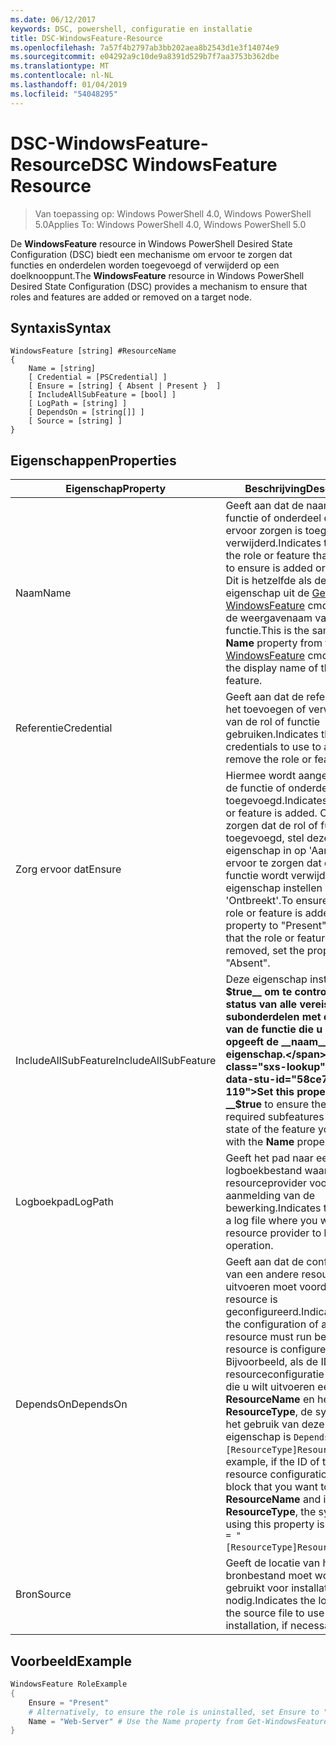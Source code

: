 ```yaml
---
ms.date: 06/12/2017
keywords: DSC, powershell, configuratie en installatie
title: DSC-WindowsFeature-Resource
ms.openlocfilehash: 7a57f4b2797ab3bb202aea8b2543d1e3f14074e9
ms.sourcegitcommit: e04292a9c10de9a8391d529b7f7aa3753b362dbe
ms.translationtype: MT
ms.contentlocale: nl-NL
ms.lasthandoff: 01/04/2019
ms.locfileid: "54048295"
---
```

# <a name="dsc-windowsfeature-resource"></a><span data-ttu-id="58ce7-103">DSC-WindowsFeature-Resource</span><span class="sxs-lookup"><span data-stu-id="58ce7-103">DSC WindowsFeature Resource</span></span>

> <span data-ttu-id="58ce7-104">Van toepassing op: Windows PowerShell 4.0, Windows PowerShell 5.0</span><span class="sxs-lookup"><span data-stu-id="58ce7-104">Applies To: Windows PowerShell 4.0, Windows PowerShell 5.0</span></span>

<span data-ttu-id="58ce7-105">De **WindowsFeature** resource in Windows PowerShell Desired State Configuration (DSC) biedt een mechanisme om ervoor te zorgen dat functies en onderdelen worden toegevoegd of verwijderd op een doelknooppunt.</span><span class="sxs-lookup"><span data-stu-id="58ce7-105">The **WindowsFeature** resource in Windows PowerShell Desired State Configuration (DSC) provides a mechanism to ensure that roles and features are added or removed on a target node.</span></span>

## <a name="syntax"></a><span data-ttu-id="58ce7-106">Syntaxis</span><span class="sxs-lookup"><span data-stu-id="58ce7-106">Syntax</span></span>

```
WindowsFeature [string] #ResourceName
{
    Name = [string]
    [ Credential = [PSCredential] ]
    [ Ensure = [string] { Absent | Present }  ]
    [ IncludeAllSubFeature = [bool] ]
    [ LogPath = [string] ]
    [ DependsOn = [string[]] ]
    [ Source = [string] ]
}
```

## <a name="properties"></a><span data-ttu-id="58ce7-107">Eigenschappen</span><span class="sxs-lookup"><span data-stu-id="58ce7-107">Properties</span></span>

|  <span data-ttu-id="58ce7-108">Eigenschap</span><span class="sxs-lookup"><span data-stu-id="58ce7-108">Property</span></span>  |  <span data-ttu-id="58ce7-109">Beschrijving</span><span class="sxs-lookup"><span data-stu-id="58ce7-109">Description</span></span>   |
|---|---|
| <span data-ttu-id="58ce7-110">Naam</span><span class="sxs-lookup"><span data-stu-id="58ce7-110">Name</span></span>| <span data-ttu-id="58ce7-111">Geeft aan dat de naam van de functie of onderdeel dat u wilt ervoor zorgen is toegevoegd of verwijderd.</span><span class="sxs-lookup"><span data-stu-id="58ce7-111">Indicates the name of the role or feature that you want to ensure is added or removed.</span></span> <span data-ttu-id="58ce7-112">Dit is hetzelfde als de __naam__ eigenschap uit de [Get-WindowsFeature](/powershell/module/servermanager/Get-WindowsFeature) cmdlet, en niet de weergavenaam van de rol of functie.</span><span class="sxs-lookup"><span data-stu-id="58ce7-112">This is the same as the __Name__ property from the [Get-WindowsFeature](/powershell/module/servermanager/Get-WindowsFeature) cmdlet, and not the display name of the role or feature.</span></span>|
| <span data-ttu-id="58ce7-113">Referentie</span><span class="sxs-lookup"><span data-stu-id="58ce7-113">Credential</span></span>| <span data-ttu-id="58ce7-114">Geeft aan dat de referenties voor het toevoegen of verwijderen van de rol of functie gebruiken.</span><span class="sxs-lookup"><span data-stu-id="58ce7-114">Indicates the credentials to use to add or remove the role or feature.</span></span>|
| <span data-ttu-id="58ce7-115">Zorg ervoor dat</span><span class="sxs-lookup"><span data-stu-id="58ce7-115">Ensure</span></span>| <span data-ttu-id="58ce7-116">Hiermee wordt aangegeven als de functie of onderdeel is toegevoegd.</span><span class="sxs-lookup"><span data-stu-id="58ce7-116">Indicates if the role or feature is added.</span></span> <span data-ttu-id="58ce7-117">Om ervoor te zorgen dat de rol of functie is toegevoegd, stel deze eigenschap in op 'Aanwezig' om ervoor te zorgen dat de rol of functie wordt verwijderd, de eigenschap instellen op 'Ontbreekt'.</span><span class="sxs-lookup"><span data-stu-id="58ce7-117">To ensure that the role or feature is added, set this property to "Present" To ensure that the role or feature is removed, set the property to "Absent".</span></span>|
| <span data-ttu-id="58ce7-118">IncludeAllSubFeature</span><span class="sxs-lookup"><span data-stu-id="58ce7-118">IncludeAllSubFeature</span></span>| <span data-ttu-id="58ce7-119">Deze eigenschap instellen op __$true__ om te controleren of de status van alle vereiste subonderdelen met de status van de functie die u met opgeeft de __naam__ eigenschap.</span><span class="sxs-lookup"><span data-stu-id="58ce7-119">Set this property to __$true__ to ensure the state of all required subfeatures with the state of the feature you specify with the __Name__ property.</span></span>|
| <span data-ttu-id="58ce7-120">Logboekpad</span><span class="sxs-lookup"><span data-stu-id="58ce7-120">LogPath</span></span>| <span data-ttu-id="58ce7-121">Geeft het pad naar een logboekbestand waar u de resourceprovider voor aanmelding van de bewerking.</span><span class="sxs-lookup"><span data-stu-id="58ce7-121">Indicates the path to a log file where you want the resource provider to log the operation.</span></span>|
| <span data-ttu-id="58ce7-122">DependsOn</span><span class="sxs-lookup"><span data-stu-id="58ce7-122">DependsOn</span></span>| <span data-ttu-id="58ce7-123">Geeft aan dat de configuratie van een andere resource uitvoeren moet voordat deze resource is geconfigureerd.</span><span class="sxs-lookup"><span data-stu-id="58ce7-123">Indicates that the configuration of another resource must run before this resource is configured.</span></span> <span data-ttu-id="58ce7-124">Bijvoorbeeld, als de ID van de resourceconfiguratie scriptblok die u wilt uitvoeren eerst is __ResourceName__ en het type __ResourceType__, de syntaxis voor het gebruik van deze eigenschap is `DependsOn = "[ResourceType]ResourceName"`.</span><span class="sxs-lookup"><span data-stu-id="58ce7-124">For example, if the ID of the resource configuration script block that you want to run first is __ResourceName__ and its type is __ResourceType__, the syntax for using this property is `DependsOn = "[ResourceType]ResourceName"`.</span></span>|
| <span data-ttu-id="58ce7-125">Bron</span><span class="sxs-lookup"><span data-stu-id="58ce7-125">Source</span></span>| <span data-ttu-id="58ce7-126">Geeft de locatie van het bronbestand moet worden gebruikt voor installatie, indien nodig.</span><span class="sxs-lookup"><span data-stu-id="58ce7-126">Indicates the location of the source file to use for installation, if necessary.</span></span>|

## <a name="example"></a><span data-ttu-id="58ce7-127">Voorbeeld</span><span class="sxs-lookup"><span data-stu-id="58ce7-127">Example</span></span>
```powershell
WindowsFeature RoleExample
{
    Ensure = "Present"
    # Alternatively, to ensure the role is uninstalled, set Ensure to "Absent"
    Name = "Web-Server" # Use the Name property from Get-WindowsFeature
}
```